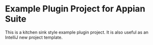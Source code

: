 # Example Plugin Project for Appian Suite

This is a kitchen sink style example plugin project. It is also useful as an IntelliJ new project template.
